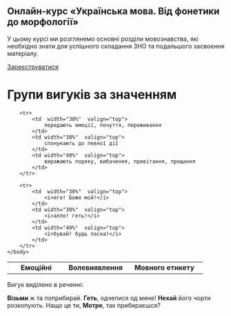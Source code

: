 <div class="banner">
  <h2 class="course">Онлайн-курс «Українська мова. Від фонетики до морфології»</h2>
  <p class="course-description">
     У цьому курсі ми розглянемо основні розділи мовознавства, які необхідно знати для успішного складання ЗНО та подальшого засвоєння матеріалу.<br>
  </p>
    <div class="button-wrapper">
        <a class="registration-button" target="_blank" href="http://bit.ly/2zuYUGS">Зареєструватися</a>
    </div>   
</div>


# Групи вигукiв за значенням



<table style="width: 90%;" align="center">
    <body>
        <tr>  
            <td  width="30%" align="center" valign="top">
                <b>Емоцiйнi</b>
            </td>  
            <td width="30%" align="center" valign="top">
                <b>Волевиявлення</b>
            </td> 
            <td width="40%" align="center" valign="top">
                <b>Мовного етикету</b>
            </td>                    
        </tr>

        <tr>  
            <td  width="30%"  valign="top">
                передають емоцiї, почуття, переживання
            </td>  
            <td width="30%"  valign="top">
                спонукають до певної дiї
            </td> 
            <td width="40%"  valign="top">
                виражають подяку, вибачення, привiтання, прощання
            </td>                     
        </tr>

        <tr>  
            <td  width="30%"  valign="top">
                <i>еге! Боже мiй!</i>
            </td>  
            <td width="30%"  valign="top">
                <i>алло! геть!</i>
            </td>     
            <td width="40%"  valign="top">
                <i>бувай! будь ласка!</i>
            </td>                  
        </tr>
    </body>
</table>

<quiz> 
    <question>
       <p>Вигук виділено в реченні:</p>
           <answer><b>Візьми</b> ж та поприбирай.</answer>
           <answer correct><b>Геть</b>, одчепися од мене!</answer>
           <answer><b>Нехай</b> його чорти розкопують.</answer>
           <answer>Нащо це ти, <b>Мотре</b>, так прибираєшся?</answer>
    </question>
</quiz> 
